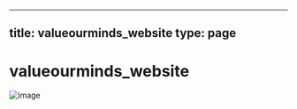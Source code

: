 
---
title: valueourminds_website
type: page
---
# valueourminds_website

![image](https://user-images.githubusercontent.com/35516367/185814002-3dd27418-8b51-4522-b0bc-344204cb36fb.png)
